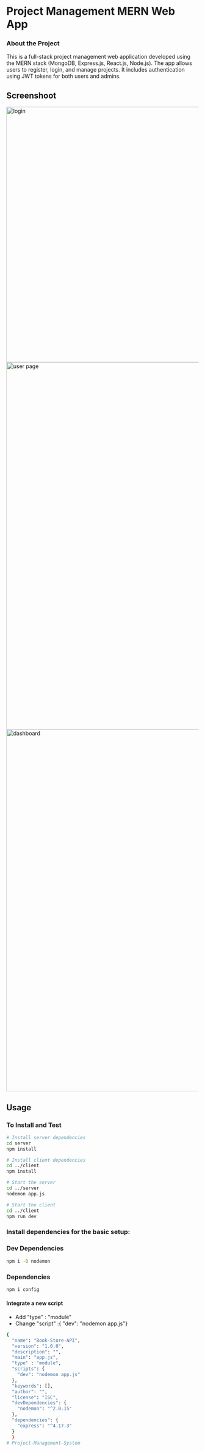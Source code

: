 # Project Management MERN Web App

### About the Project

This is a full-stack project management web application developed using the MERN stack (MongoDB, Express.js, React.js, Node.js). The app allows users to register, login, and manage projects. It includes authentication using JWT tokens for both users and admins.


## Screenshoot


<img width="667" alt="login " src="https://github.com/Saransh1607/Project-Management-System/assets/111859817/bbda4f54-d785-40fb-b783-d3b938602a0c">


<img width="959" alt="user page" src="https://github.com/Saransh1607/Project-Management-System/assets/111859817/3ab55e1c-2ab6-4983-aa8f-77069f710f8b">

<img width="946" alt="dashboard" src="https://github.com/Saransh1607/Project-Management-System/assets/111859817/3e614d96-5eab-4759-b70f-a4ef3234ed8f">

## Usage

### To Install and Test



```bash
# Install server dependencies
cd server
npm install

# Install client dependencies
cd ../client
npm install

```

```bash
# Start the server
cd ../server
nodemon app.js

# Start the client
cd ../client
npm run dev

```

### Install dependencies for the basic setup: </h4>

### Dev Dependencies

```bash
npm i -D nodemon
```

### Dependencies

```bash
npm i config
```

<h4> Integrate a new script </h4>

- Add "type" : "module"
- Change "script" :{ "dev": "nodemon app.js"}

```bash
{
  "name": "Book-Store-API",
  "version": "1.0.0",
  "description": "",
  "main": "app.js",
  "type" : "module",
  "scripts": {
    "dev": "nodemon app.js"
  },
  "keywords": [],
  "author": "",
  "license": "ISC",
  "devDependencies": {
    "nodemon": "^2.0.15"
  },
  "dependencies": {
    "express": "^4.17.3"
  }
  }
#   P r o j e c t - M a n a g e m e n t - S y s t e m 
 
 
